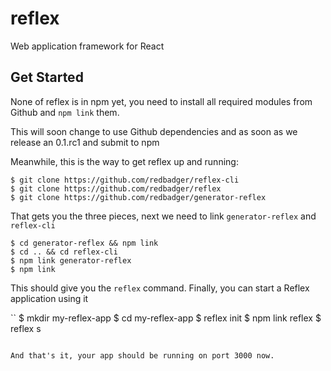 reflex
======

Web application framework for React

## Get Started

None of reflex is in npm yet, you need to install all required modules from
Github and `npm link` them.

This will soon change to use Github dependencies and as soon as we release an 0.1.rc1 and
submit to npm

Meanwhile, this is the way to get reflex up and running:

```
$ git clone https://github.com/redbadger/reflex-cli
$ git clone https://github.com/redbadger/reflex
$ git clone https://github.com/redbadger/generator-reflex
```

That gets you the three pieces, next we need to link `generator-reflex` and `reflex-cli`

```
$ cd generator-reflex && npm link
$ cd .. && cd reflex-cli
$ npm link generator-reflex
$ npm link
```

This should give you the `reflex` command. Finally, you can start a Reflex application using it

``
$ mkdir my-reflex-app
$ cd my-reflex-app
$ reflex init
$ npm link reflex
$ reflex s
```

And that's it, your app should be running on port 3000 now.
